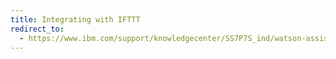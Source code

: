 ```yaml
---
title: Integrating with IFTTT
redirect_to:
  - https://www.ibm.com/support/knowledgecenter/SS7P7S_ind/watson-assistant-solutions/ifttt/what-is-ifttt.html
---
```

